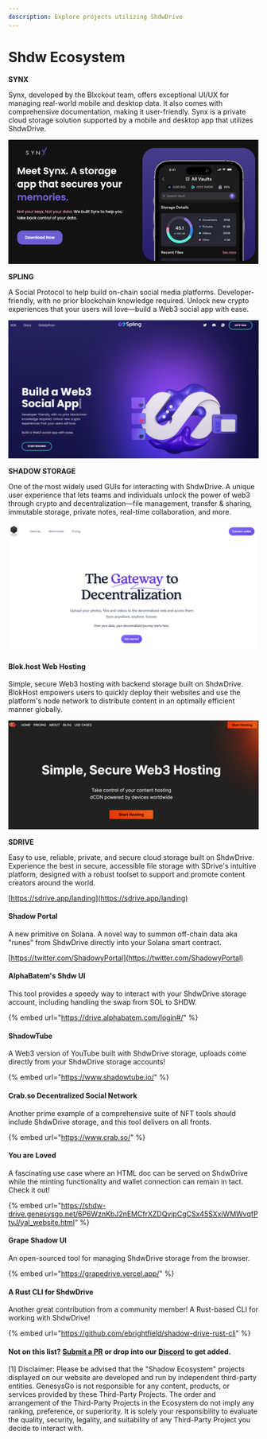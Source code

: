 ```yaml
---
description: Explore projects utilizing ShdwDrive
---
```


# Shdw Ecosystem

**SYNX**

Synx, developed by the Blxckout team, offers exceptional UI/UX for managing real-world mobile and desktop data. It also comes with comprehensive documentation, making it user-friendly. Synx is a private cloud storage solution supported by a mobile and desktop app that utilizes ShdwDrive.

[![](../../.gitbook/assets/synx.png)](https://twitter.com/synx\_xyz)

**SPLING**

A Social Protocol to help build on-chain social media platforms. Developer-friendly, with no prior blockchain knowledge required. Unlock new crypto experiences that your users will love—build a Web3 social app with ease.

[![](../../.gitbook/assets/spling-feature.png)](https://www.splinglabs.com/)

**SHADOW STORAGE**

One of the most widely used GUIs for interacting with ShdwDrive. A unique user experience that lets teams and individuals unlock the power of web3 through crypto and decentralization—file management, transfer & sharing, immutable storage, private notes, real-time collaboration, and more.

[![](../../.gitbook/assets/shadowstorage.png)](https://www.shadow.storage/#features)

#### **Blok.host Web Hosting**

Simple, secure Web3 hosting with backend storage built on ShdwDrive. BlokHost empowers users to quickly deploy their websites and use the platform's node network to distribute content in an optimally efficient manner globally.

[![](../../.gitbook/assets/blockhost.png)](https://blok.host/)

**SDRIVE**

Easy to use, reliable, private, and secure cloud storage built on ShdwDrive. Experience the best in secure, accessible file storage with SDrive's intuitive platform, designed with a robust toolset to support and promote content creators around the world.

[https://sdrive.app/landing](https://sdrive.app/landing)

#### **Shadow Portal**

A new primitive on Solana. A novel way to summon off-chain data aka "runes" from ShdwDrive directly into your Solana smart contract.

[https://twitter.com/ShadowyPortal](https://twitter.com/ShadowyPortal)

#### **AlphaBatem's Shdw UI**

This tool provides a speedy way to interact with your ShdwDrive storage account, including handling the swap from SOL to SHDW.

{% embed url="https://drive.alphabatem.com/login#/" %}

#### **ShadowTube**

A Web3 version of YouTube built with ShdwDrive storage, uploads come directly from your ShdwDrive storage accounts!

{% embed url="https://www.shadowtube.io/" %}

#### **Crab.so Decentralized Social Network**

Another prime example of a comprehensive suite of NFT tools should include ShdwDrive storage, and this tool delivers on all fronts.

{% embed url="https://www.crab.so/" %}

#### **You are Loved**

A fascinating use case where an HTML doc can be served on ShdwDrive while the minting functionality and wallet connection can remain in tact. Check it out!

{% embed url="https://shdw-drive.genesysgo.net/6P6WznKbJ2nEMCfrXZDQvipCgCSx45SXxjWMWvqfPtyJ/yal_website.html" %}

#### **Grape Shadow UI**

An open-sourced tool for managing ShdwDrive storage from the browser.

{% embed url="https://grapedrive.vercel.app/" %}

#### **A Rust CLI for ShdwDrive**

Another great contribution from a community member! A Rust-based CLI for working with ShdwDrive!

{% embed url="https://github.com/ebrightfield/shadow-drive-rust-cli" %}

#### **Not on this list?** [**Submit a PR**](https://github.com/GenesysGo/docs-shadow-cloud) **or drop into our** [**Discord**](https://discord.gg/genesysgo) **to get added.**

\[1] Disclaimer: Please be advised that the "Shadow Ecosystem" projects displayed on our website are developed and run by independent third-party entities. GenesysGo is not responsible for any content, products, or services provided by these Third-Party Projects. The order and arrangement of the Third-Party Projects in the Ecosystem do not imply any ranking, preference, or superiority. It is solely your responsibility to evaluate the quality, security, legality, and suitability of any Third-Party Project you decide to interact with.
